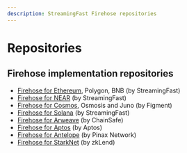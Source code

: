 ```yaml
---
description: StreamingFast Firehose repositories
---
```


# Repositories

## Firehose implementation repositories

* [Firehose for Ethereum](https://github.com/streamingfast/sf-ethereum), Polygon, BNB (by StreamingFast)
* [Firehose for NEAR](https://github.com/streamingfast/sf-near) (by StreamingFast)
* [Firehose for Cosmos](https://github.com/figment-networks/firehose-cosmos), Osmosis and Juno (by Figment)
* [Firehose for Solana](https://github.com/streamingfast/sf-solana) (by StreamingFast)
* [Firehose for Arweave](https://github.com/streamingfast/firehose-arweave) (by ChainSafe)
* [Firehose for Aptos](https://github.com/streamingfast/firehose-aptos) (by Aptos)
* [Firehose for Antelope](https://github.com/pinax-network/firehose-antelope) (by Pinax Network)
* [Firehose for StarkNet](https://github.com/starknet-graph/firehose-starknet) (by zkLend)

